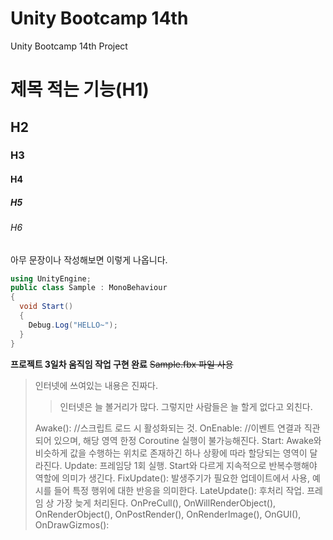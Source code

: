 # Unity Bootcamp 14th
Unity Bootcamp 14th Project
# 제목 적는 기능(H1)
## H2
### H3
#### H4
##### H5
###### H6

아무 문장이나 작성해보면 이렇게 나옵니다.

```cs
using UnityEngine;
public class Sample : MonoBehaviour
{
  void Start()
  {
    Debug.Log("HELLO~");
  }
}
```

**프로젝트 3일차 움직임 작업 구현 완료**
~~Sample.fbx 파일 사용~~

> 인터넷에 쓰여있는 내용은 진짜다.
>> 인터넷은 늘 볼거리가 많다.
> 그렇지만 사람들은 늘 할게 없다고 외친다.
>
> Awake():
> //스크립트 로드 시 활성화되는 것. 
> OnEnable:
> //이벤트 연결과 직관되어 있으며, 해당 영역 한정 Coroutine 실행이 불가능해진다.
> Start:
> Awake와 비슷하게 값을 수행하는 위치로 존재하긴 하나 상황에 따라 할당되는 영역이 달라진다.
> Update:
> 프레임당 1회 실행. Start와 다르게 지속적으로 반복수행해야 역할에 의미가 생긴다.
> FixUpdate():
> 발생주기가 필요한 업데이트에서 사용, 예시를 들어 특정 행위에 대한 반응을 의미한다.
> LateUpdate():
> 후처리 작업. 프레임 상 가장 늦게 처리된다.
> OnPreCull(), OnWillRenderObject(), OnRenderObject(), OnPostRender(), OnRenderImage(), OnGUI(), OnDrawGizmos():
